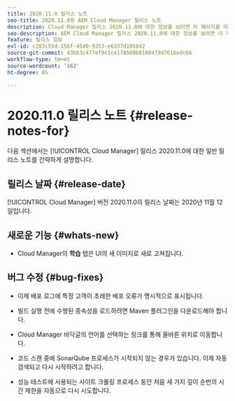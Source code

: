 ```yaml
---
title: 2020.11.0 릴리스 노트
seo-title: 2020.11.0용 AEM Cloud Manager 릴리스 노트
description: Cloud Manager 릴리스 2020.11.0에 대한 정보를 보려면 이 페이지를 따르십시오
seo-description: AEM Cloud Manager 릴리스 2020.11.0에 대한 정보를 보려면 이 페이지를 따르십시오
feature: 릴리스 정보
exl-id: c283c55d-156f-4540-9353-e6337d185842
source-git-commit: 43bb3c477ef9c1ce178509b8180479d7616edc66
workflow-type: tm+mt
source-wordcount: '162'
ht-degree: 8%

---
```


# 2020.11.0 릴리스 노트 {#release-notes-for}

다음 섹션에서는 [!UICONTROL Cloud Manager] 릴리스 2020.11.0에 대한 일반 릴리스 노트를 간략하게 설명합니다.

## 릴리스 날짜 {#release-date}

[!UICONTROL Cloud Manager] 버전 2020.11.0의 릴리스 날짜는 2020년 11월 12일입니다.

## 새로운 기능 {#whats-new}

* Cloud Manager의 **학습** 탭은 UI의 새 이미지로 새로 고쳐집니다.

## 버그 수정 {#bug-fixes}

* 이제 배포 로그에 특정 고객이 초래한 배포 오류가 명시적으로 표시됩니다.

* 빌드 실행 전에 수행된 종속성을 로드하려면 Maven 플러그인을 다운로드해야 합니다.

* Cloud Manager 바닥글의 언어를 선택하는 링크를 통해 올바른 위치로 이동합니다.

* 코드 스캔 중에 SonarQube 프로세스가 시작되지 않는 경우가 있습니다. 이제 자동 검색되고 다시 시작하려고 합니다.

* 성능 테스트에 사용되는 사이트 크롤링 프로세스 동안 처음 세 가지 깊이 순번의 시간 제한을 자동으로 다시 시도합니다.
